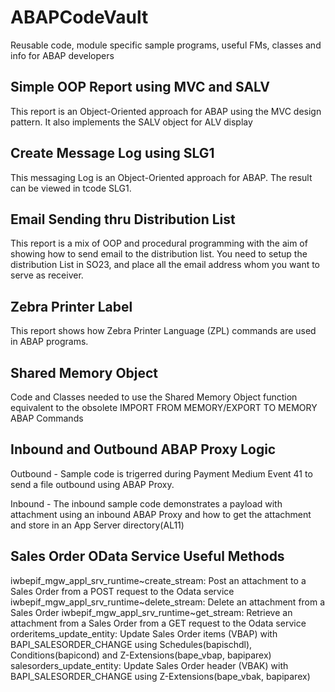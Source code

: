 # ABAPCodeVault
Reusable code, module specific sample programs, useful FMs, classes and info for ABAP developers

## Simple OOP Report using MVC and SALV
This report is an Object-Oriented approach for ABAP using the MVC design pattern. It also implements the SALV object for ALV display

## Create Message Log using SLG1
This messaging Log is an Object-Oriented approach for ABAP.  The result can be viewed in tcode SLG1.

## Email Sending thru Distribution List
This report is a mix of OOP and procedural programming with the aim of showing how to send email to the distribution list.  You need to setup the distribution List in SO23, and place all the email address whom you want to serve as receiver.  

## Zebra Printer Label
This report shows how Zebra Printer Language (ZPL) commands are used in ABAP programs. 

## Shared Memory Object
Code and Classes needed to use the Shared Memory Object function equivalent to the obsolete IMPORT FROM MEMORY/EXPORT TO MEMORY ABAP Commands

## Inbound and Outbound ABAP Proxy Logic
Outbound - Sample code is trigerred during Payment Medium Event 41 to send a file outbound using ABAP Proxy.

Inbound - The inbound sample code demonstrates a payload with attachment using an inbound ABAP Proxy and how to get the attachment and store in an App Server directory(AL11)

## Sales Order OData Service Useful Methods
iwbepif_mgw_appl_srv_runtime~create_stream: Post an attachment to a Sales Order from a POST request to the Odata service
iwbepif_mgw_appl_srv_runtime~delete_stream: Delete an attachment from a Sales Order
iwbepif_mgw_appl_srv_runtime~get_stream: Retrieve an attachment from a Sales Order from a GET request to the Odata service
orderitems_update_entity: Update Sales Order items (VBAP) with BAPI_SALESORDER_CHANGE using Schedules(bapischdl), Conditions(bapicond) and Z-Extensions(bape_vbap, bapiparex)
salesorders_update_entity: Update Sales Order header (VBAK) with BAPI_SALESORDER_CHANGE using Z-Extensions(bape_vbak, bapiparex)
